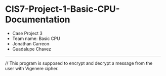 # CIS7-Project-1-Basic-CPU-Documentation
- Case Project 3
- Team name: Basic CPU
- Jonathan Carreon
- Guadalupe Chavez

**************************************

// This program is supposed to encrypt and decrypt a message from the user with Vigenere cipher.


